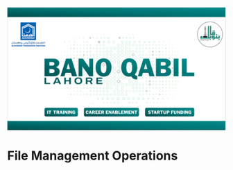 ![](https://github.com/Umersaeed81/File_Management_Operations/blob/main/log/pic1.png?raw=true)
# File Management Operations


